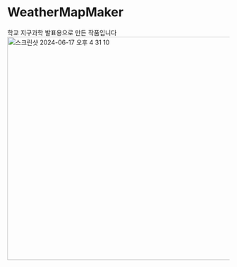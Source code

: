 # WeatherMapMaker
학교 지구과학 발표용으로 만든 작품입니다
<img width="507" alt="스크린샷 2024-06-17 오후 4 31 10" src="https://github.com/BBugHouse/WeatherMapMaker/assets/61784655/b244f8de-59a9-409e-9899-9a55d39b0afc">
